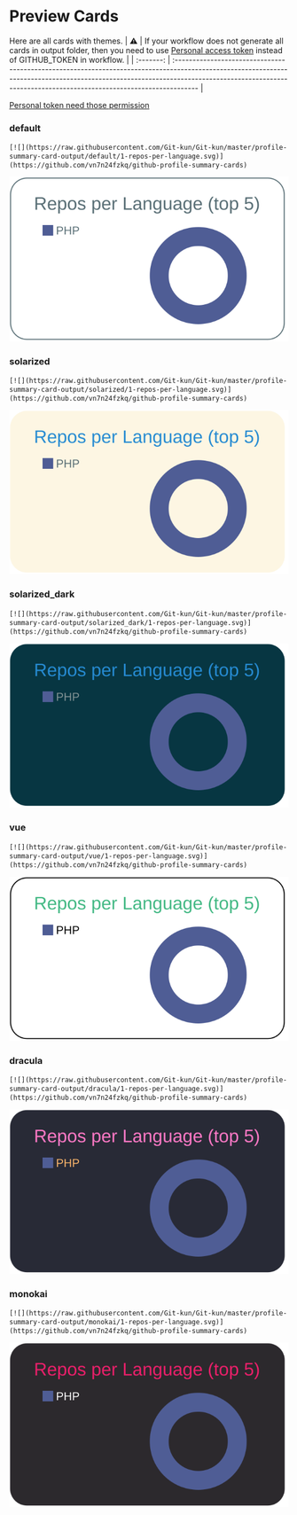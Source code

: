 
# Preview Cards

Here are all cards with themes.
| :warning: | If your workflow does not generate all cards in output folder, then you need to use [Personal access token](https://docs.github.com/en/actions/configuring-and-managing-workflows/creating-and-storing-encrypted-secrets) instead of GITHUB_TOKEN in workflow. |
| :-------: | :------------------------------------------------------------------------------------------------------------------------------------------------------------------------------------------------------------------------------------------------ |

[Personal token need those permission](https://github.com/vn7n24fzkq/github-profile-summary-cards/wiki/Personal-access-token-permissions)


### default


```
[![](https://raw.githubusercontent.com/Git-kun/Git-kun/master/profile-summary-card-output/default/1-repos-per-language.svg)](https://github.com/vn7n24fzkq/github-profile-summary-cards)
```
![](https://raw.githubusercontent.com/Git-kun/Git-kun/master/profile-summary-card-output/default/1-repos-per-language.svg)


### solarized


```
[![](https://raw.githubusercontent.com/Git-kun/Git-kun/master/profile-summary-card-output/solarized/1-repos-per-language.svg)](https://github.com/vn7n24fzkq/github-profile-summary-cards)
```
![](https://raw.githubusercontent.com/Git-kun/Git-kun/master/profile-summary-card-output/solarized/1-repos-per-language.svg)


### solarized_dark


```
[![](https://raw.githubusercontent.com/Git-kun/Git-kun/master/profile-summary-card-output/solarized_dark/1-repos-per-language.svg)](https://github.com/vn7n24fzkq/github-profile-summary-cards)
```
![](https://raw.githubusercontent.com/Git-kun/Git-kun/master/profile-summary-card-output/solarized_dark/1-repos-per-language.svg)


### vue


```
[![](https://raw.githubusercontent.com/Git-kun/Git-kun/master/profile-summary-card-output/vue/1-repos-per-language.svg)](https://github.com/vn7n24fzkq/github-profile-summary-cards)
```
![](https://raw.githubusercontent.com/Git-kun/Git-kun/master/profile-summary-card-output/vue/1-repos-per-language.svg)


### dracula


```
[![](https://raw.githubusercontent.com/Git-kun/Git-kun/master/profile-summary-card-output/dracula/1-repos-per-language.svg)](https://github.com/vn7n24fzkq/github-profile-summary-cards)
```
![](https://raw.githubusercontent.com/Git-kun/Git-kun/master/profile-summary-card-output/dracula/1-repos-per-language.svg)


### monokai


```
[![](https://raw.githubusercontent.com/Git-kun/Git-kun/master/profile-summary-card-output/monokai/1-repos-per-language.svg)](https://github.com/vn7n24fzkq/github-profile-summary-cards)
```
![](https://raw.githubusercontent.com/Git-kun/Git-kun/master/profile-summary-card-output/monokai/1-repos-per-language.svg)

